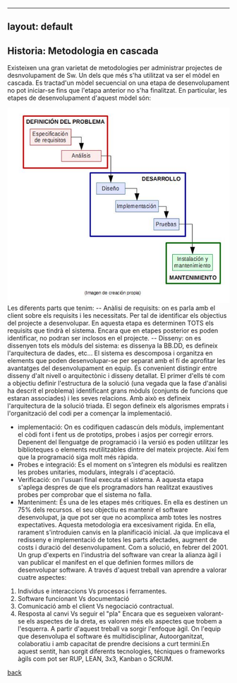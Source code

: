 ---
layout: default
--


## Historia: Metodologia en cascada

Existeixen una gran varietat de metodologies per administrar projectes de desnvolupament de Sw. Un dels que més s'ha utilitzat va ser el mòdel en cascada.  Es tractad'un mòdel secuencial on una etapa de desenvolupament no pot iniciar-se fins que l'etapa anterior no s'ha finalitzat. En particular, les etapes de desenvolupament d'aquest mòdel són:

![model en cascada](./images/cascada.jpg)
Les diferents parts que tenim:
--  Anàlisi de requisits: on es parla amb el client sobre els requisits i les necessitats. Per tal de identificar els objectius del projecte a desenvolupar. En aquesta etapa es determinen TOTS els requisits que tindrà el sistema. Encara que en etapes posterior es poden identificar, no podran ser inclosos en el projecte.
-- Disseny:  on es dissenyen tots els mòduls del sistema: es dissenya la BB.DD, es defineix l'arquitectura de dades, etc... El sistema es descomposa i organitza en elements que poden desenvolupar-se per separat amb el fí de aprofitar les avantatges del desenvolupament en equip. 
  És convenient distingir entre disseny d'alt nivell o arquitectònic i disseny detallat. El primer d'ells té com a objectiu definir l'estructura de la solució (una vegada que la fase d'anàlisi ha descrit el problema) identificant grans mòduls (conjunts de funcions que estaran associades) i les seves relacions. Amb això es defineix l'arquitectura de la solució triada. El segon defineix els algorismes emprats i l'organització del codi per a començar la implementació.
 - implementació: On es codifiquen cadascún dels mòduls, implementant el còdi font i fent us de prototips, probes i asjos per corregir errors. Depenent del llenguatge de programació i la versió es poden utilitzar les biblioteques o elements reutilitzables dintre del mateix projecte. Així fem que la programació siga molt més ràpida.
 - Probes e integració: És el moment on s'integren els mòdulsi es realitzen les probes unitaries, modulars, integrals i d'aceptació.
 - Verificació: on l'usuari final executa el sistema. A aquesta etapa s'aplega despres de que els programadors han realitzat exaustives probes per comprobar que el sistema no falla.
 - Manteniment: És una de les etapes més critiques. En ella es destinen un 75% dels recursos. el seu objectiu es mantenir el software desenvolupat, ja que pot ser que no acomplixca amb totes les nostres expectatives.
 Aquesta metodologia era excesivament rigida. En ella, rarament s'introduien canvis en la planificació inicial. Ja que implicava el redisseny e implementació de totes les parts afectades, augment de costs i duració del desenvolupament. 
 Com a solució, en febrer del 2001. Un grup d'experts en l'industria del software van crear la alianza àgil i van publicar el manifest en el que definien formes millors de desenvolupar software. A través d'aquest treball van aprendre a valorar cuatre aspectes:
 1. Individus e interaccions Vs procesos i ferramentes.
 2. Software funcionant Vs documentació
 3. Comunicació amb el client Vs negociació contractual.
 4. Resposta al canvi Vs seguir el "pla"
 Encara que es segueixen valorant-se els aspectes de la dreta, es valoren més els aspectes que trobem a l'esquerra. A partir d'aquest treball va sorgir l'enfoque àgil. On l'equip que desenvolupa el software és multidisciplinar, Autoorganitzat, colaboratiu i amb capacitat de prendre decisions a curt termini.En aquest sentit, han sorgit diferents tecnologies, técniques o frameworks àgils com pot ser RUP, LEAN, 3x3, Kanban o SCRUM.
  
 
[back](../metiprot.html)
